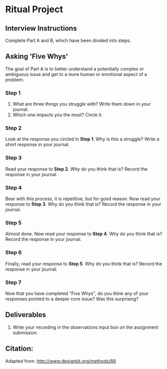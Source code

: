# Ritual Project

## Interview Instructions
Complete Part A and B, which have been divided into steps.

## Asking 'Five Whys'
The goal of Part A is to better understand a potentially complex or ambiguous issue and get to a more human or emotional aspect of a problem.

### Step 1

1. What are three things you struggle with? Write them down in your journal.
2. Which one impacts you the most? Circle it.

### Step 2

Look at the response you circled in **Step 1**. Why is this a struggle? Write a short response in your journal.

### Step 3

Read your response to **Step 2**. Why do you think that is? Record the response in your journal.

### Step 4

Bear with this process, it is repetitive, but for good reason. Now read your response to **Step 3**. Why do you think that is? Record the response in your journal.

### Step 5

Almost done. Now read your response to **Step 4**. Why do you think that is? Record the response in your journal.

### Step 6

Finally, read your response to **Step 5**. Why do you think that is? Record the response in your journal.

### Step 7
Now that you have completed "Five Whys", do you think any of your responses pointed to a deeper core issue? Was this surprising?

## Deliverables
1. Write your recording in the observations input box on the assignment submission.

## Citation:
Adapted from: http://www.designkit.org/methods/66